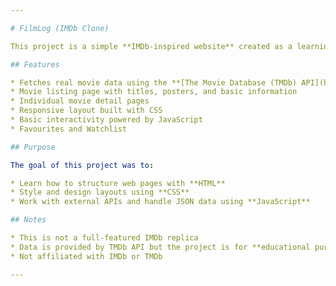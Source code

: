 ```yaml
---

# FilmLog (IMDb Clone)

This project is a simple **IMDb-inspired website** created as a learning exercise to practice the fundamentals of **HTML, CSS, and JavaScript**.

## Features

* Fetches real movie data using the **[The Movie Database (TMDb) API](https://www.themoviedb.org/)**
* Movie listing page with titles, posters, and basic information
* Individual movie detail pages
* Responsive layout built with CSS
* Basic interactivity powered by JavaScript
* Favourites and Watchlist

## Purpose

The goal of this project was to:

* Learn how to structure web pages with **HTML**
* Style and design layouts using **CSS**
* Work with external APIs and handle JSON data using **JavaScript**

## Notes

* This is not a full-featured IMDb replica
* Data is provided by TMDb API but the project is for **educational purposes only**
* Not affiliated with IMDb or TMDb

---
```

